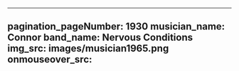------
pagination_pageNumber: 1930
musician_name: Connor
band_name: Nervous Conditions
img_src: images/musician1965.png
onmouseover_src: 
------